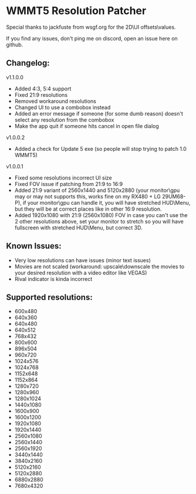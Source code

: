 # WMMT5 Resolution Patcher
Special thanks to jackfuste from wsgf.org for the 2D\UI offsets\values.

If you find any issues, don't ping me on discord, open an issue here on github.

## Changelog:

v1.1.0.0
- Added 4:3, 5:4 support
- Fixed 21:9 resolutions
- Removed workaround resolutions
- Changed UI to use a combobox instead
- Added an error message if someone (for some dumb reason) doesn't select any resolution from the combobox
- Make the app quit if someone hits cancel in open file dialog

v1.0.0.2
- Added a check for Update 5 exe (so people will stop trying to patch 1.0 WMMT5)

v1.0.0.1
- Fixed some resolutions incorrect UI size
- Fixed FOV issue if patching from 21:9 to 16:9
- Added 21:9 variant of 2560x1440 and 5120x2880 (your monitor\gpu may or may not supports this, works fine on my RX480 + LG 29UM68-P), if your monitor\gpu can handle it, 
you will have stretched HUD\Menu, but they will be at correct places like in other 16:9 resolution.
- Added 1920x1080 with 21:9 (2560x1080) FOV in case you can't use the 2 other resolutions above, set your monitor to stretch so you will have fullscreen with stretched HUD\Menu,
but correct 3D.

## Known Issues:

- Very low resolutions can have issues (minor text issues)
- Movies are not scaled (workaround: upscale\downscale the movies to your desired resolution with a video editor like VEGAS)
- Rival indicator is kinda incorrect

## Supported resolutions:

- 600x480
- 640x360
- 640x480
- 640x512
- 768x432
- 800x600
- 896x504
- 960x720
- 1024x576
- 1024x768
- 1152x648
- 1152x864
- 1280x720
- 1280x960
- 1280x1024
- 1440x1080
- 1600x900
- 1600x1200
- 1920x1080
- 1920x1440
- 2560x1080
- 2560x1440
- 2560x1920
- 3440x1440
- 3840x2160
- 5120x2160
- 5120x2880
- 6880x2880
- 7680x4320